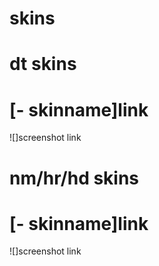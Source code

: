 # skins






# dt skins



# [- skinname]link
![]screenshot link

# nm/hr/hd skins



# [- skinname]link
![]screenshot link
